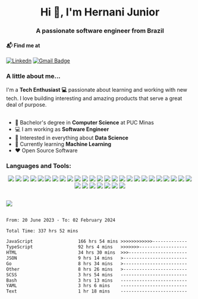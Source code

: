 
<h1 align="center">Hi 👋, I'm Hernani Junior</h1>
<h3 align="center">A passionate software engineer from Brazil</h3>

#### 📬 Find me at
[![Linkedn](https://img.shields.io/badge/LinkedIn-0077B5?style=for-the-badge&logo=linkedin&logoColor=white)](https://www.linkedin.com/in/hernanivieirajr)
[![Gmail Badge](https://img.shields.io/badge/Gmail-D14836?style=for-the-badge&logo=gmail&logoColor=white&link=mailto:hernani.junior13@gmail.com)](mailto:hernani.junior13@gmail.com)

 
### A little about me...  
I'm a **Tech Enthusiast 💻** passionate about learning and working with new tech. I love building interesting and amazing products that serve a great deal of purpose. <br/><br/>

- 🔭 Bachelor's degree in **Computer Science** at PUC Minas
-   :computer: I am working as **Software Engineer**
-   :monocle_face: Interested in everything about **Data Science**
-   :seedling: Currently learning **Machine Learning**
-   :heart: Open Source Software



<div style="display: inline_block">
 <h3>Languages and Tools:</h3>
 <div class="logos" align="center">
  
  <img src="https://img.shields.io/badge/JavaScript-323330?style=for-the-badge&logo=javascript&logoColor=F7DF1E"/>
  <img src="https://img.shields.io/badge/TypeScript-007ACC?style=for-the-badge&logo=typescript&logoColor=white"/>
  <img src="https://img.shields.io/badge/Python-3776AB?style=for-the-badge&logo=python&logoColor=white"/>
  <img src="https://img.shields.io/badge/Go-00ADD8?style=for-the-badge&logo=go&logoColor=white"/>
  <img src="https://img.shields.io/badge/css3-%231572B6.svg?style=for-the-badge&logo=css3&logoColor=white"/>    
  <img src="https://img.shields.io/badge/html5-%23E34F26.svg?style=for-the-badge&logo=html5&logoColor=white"/>
  <img src="https://img.shields.io/badge/Django-092E20?style=for-the-badge&logo=django&logoColor=white"/>
  <img src="https://img.shields.io/badge/express.js-%23404d59.svg?style=for-the-badge&logo=express&logoColor=%2361DAFB"/>
  <img src="https://img.shields.io/badge/node.js-6DA55F?style=for-the-badge&logo=node.js&logoColor=white"/>
  <img src="https://img.shields.io/badge/react-%2320232a.svg?style=for-the-badge&logo=react&logoColor=%2361DAFB"/>
  <img src="https://img.shields.io/badge/Vue.js-35495E?style=for-the-badge&logo=vue.js&logoColor=4FC08D"/>
  <img src="https://img.shields.io/badge/AngularJS-E23237?style=for-the-badge&logo=angularjs&logoColor=white"/>
  <img src="https://img.shields.io/badge/MongoDB-4EA94B?style=for-the-badge&logo=mongodb&logoColor=white"/>
  <img src="https://img.shields.io/badge/mysql-%2300f.svg?style=for-the-badge&logo=mysql&logoColor=white"/>
  <img src="https://img.shields.io/badge/Visual%20Studio%20Code-0078d7.svg?style=for-the-badge&logo=visual-studio-code&logoColor=white"/>   
  <img src="https://img.shields.io/badge/ESLint-4B3263?style=for-the-badge&logo=eslint&logoColor=white"/>   
  <img src="https://img.shields.io/badge/-jest-%23C21325?style=for-the-badge&logo=jest&logoColor=white"/>
  <img src="https://img.shields.io/badge/Amazon_AWS-FF9900?style=for-the-badge&logo=amazonaws&logoColor=white"/>
  <img src="https://img.shields.io/badge/SAP-0FAAFF?style=for-the-badge&logo=sap&logoColor=white"/>
  <img src="https://img.shields.io/badge/Kibana-005571?style=for-the-badge&logo=Kibana&logoColor=white"/>
  <img src="https://img.shields.io/badge/circleci-343434?style=for-the-badge&logo=circleci&logoColor=white"/>
  <img src="https://img.shields.io/badge/Cloudflare-F38020?style=for-the-badge&logo=Cloudflare&logoColor=white"/>
  <img src="https://img.shields.io/badge/Vercel-000000?style=for-the-badge&logo=vercel&logoColor=white"/>
  <img src="https://img.shields.io/badge/Figma-F24E1E?style=for-the-badge&logo=figma&logoColor=white"/>
  <img src="https://img.shields.io/badge/SonarLint-CB2029?style=for-the-badge&logo=sonarlint&logoColor=white"/>
  <img src="https://img.shields.io/badge/Hyper-000000?style=for-the-badge&logo=hyper&logoColor=white"/>
  <img src="https://img.shields.io/badge/github-%23121011.svg?style=for-the-badge&logo=github&logoColor=white"/>   
  <img src="https://img.shields.io/badge/git-%23F05033.svg?style=for-the-badge&logo=git&logoColor=white"/>
  <img src="https://img.shields.io/badge/GitLab-330F63?style=for-the-badge&logo=gitlab&logoColor=white"/>
  <img src="https://img.shields.io/badge/-LeetCode-FFA116?style=for-the-badge&logo=LeetCode&logoColor=black"/>
  <img src="https://img.shields.io/badge/Ubuntu-E95420?style=for-the-badge&logo=ubuntu&logoColor=white"/>   
  <img src="https://img.shields.io/badge/Linux-FCC624?style=for-the-badge&logo=linux&logoColor=black"/>
 </div>
</div>

##

 <div>
  <img align="center" src="https://github-readme-stats.vercel.app/api?username=hernanijr&show_icons=true&theme=dracula&include_all_commits=true&count_private=true"/>
<!--   <img align="center" src="http://github-readme-streak-stats.herokuapp.com?user=hernanijr&theme=dracula&hide_border=false"/> -->
<!-- 	<img src="https://github-readme-stats.vercel.app/api/top-langs/?username=hernanijr&theme=blue-green"/> -->
</div>

  ##
  
<!--# Todoist Stats-->

<!-- TODO-IST:--START -->
<!-- TODO-IST:--END -->

<!--START_SECTION:waka-->

```txt
From: 20 June 2023 - To: 02 February 2024

Total Time: 337 hrs 52 mins

JavaScript                 166 hrs 54 mins >>>>>>>>>>>>-------------   49.40 %
TypeScript                 92 hrs 4 mins   >>>>>>>------------------   27.25 %
HTML                       34 hrs 30 mins  >>>----------------------   10.21 %
JSON                       9 hrs 14 mins   >------------------------   02.74 %
Go                         8 hrs 34 mins   >------------------------   02.54 %
Other                      8 hrs 26 mins   >------------------------   02.50 %
SCSS                       3 hrs 54 mins   -------------------------   01.16 %
Bash                       3 hrs 13 mins   -------------------------   00.95 %
YAML                       3 hrs 6 mins    -------------------------   00.92 %
Text                       1 hr 18 mins    -------------------------   00.39 %
```

<!--END_SECTION:waka-->

 
<!--<div> 
    
  ![Snake animation](https://github.com/hernanijr/hernanijr/blob/output/github-contribution-grid-snake.svg)
   
</div>-->
